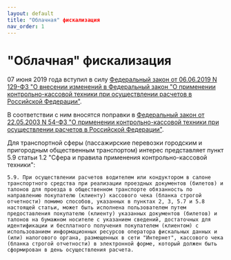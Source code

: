 ```yaml
---
layout: default
title: "Облачная" фискализация
nav_order: 1
---
```


# "Облачная" фискализация

07 июня 2019 года вступил в силу [Федеральный закон от 06.06.2019 N 129-ФЗ "О внесении изменений в Федеральный закон "О применении контрольно-кассовой техники при осуществлении расчетов в Российской Федерации"](http://www.consultant.ru/document/cons_doc_LAW_326253/).

В соответствии с ним вносятся поправки в [Федеральный закон от 22.05.2003 N 54-ФЗ "О применении контрольно-кассовой техники при осуществлении расчетов в Российской Федерации"](http://www.consultant.ru/document/cons_doc_LAW_42359/).

Для транспортной сферы (пассажирские перевозки городским и пригородным общественным транспортом) интерес представляет пункт 5.9 статьи 1.2 "Сфера и правила применения контрольно-кассовой техники":

`5.9. При осуществлении расчетов водителем или кондуктором в салоне транспортного средства при реализации проездных документов (билетов) и талонов для проезда в общественном транспорте обязанность по направлению покупателю (клиенту) кассового чека (бланка строгой отчетности) помимо способов, указанных в пунктах 2, 3, 5.7 и 5.8 настоящей статьи, может быть исполнена пользователем путем предоставления покупателю (клиенту) указанных документов (билетов) и талонов на бумажном носителе с указанием сведений, достаточных для идентификации и бесплатного получения покупателем (клиентом) с использованием информационных ресурсов оператора фискальных данных и (или) налогового органа, размещенных в сети "Интернет", кассового чека (бланка строгой отчетности) в электронной форме, который должен быть сформирован в день осуществления расчета.`
